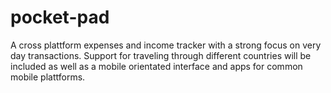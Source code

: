 # pocket-pad

A cross plattform expenses and income tracker with a strong focus on very day transactions. Support for traveling through different countries will be included as well as a mobile orientated interface and apps for common mobile plattforms.
